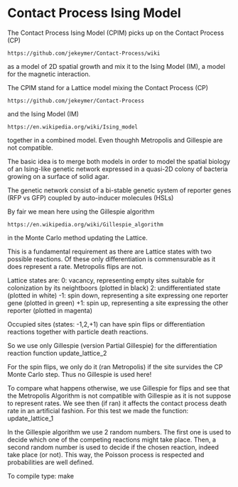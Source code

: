 
# Contact Process Ising Model
The Contact Process Ising Model (CPIM) picks up on the Contact Process (CP)

	https://github.com/jekeymer/Contact-Process/wiki 

as a model of 2D spatial growth and mix it to the Ising Model (IM), 
a model for the magnetic interaction.

The CPIM stand for a Lattice model mixing the Contact Process (CP)

	https://github.com/jekeymer/Contact-Process

and the Ising Model (IM)

	https://en.wikipedia.org/wiki/Ising_model

together in a combined model. Even thoughh Metropolis and Gillespie are not compatible.

The basic idea is to merge both models in order to model the spatial biology of an Ising-like 
genetic network expressed in a quasi-2D colony of bacteria
growing on a surface of solid agar. 

The genetic network consist of a bi-stable genetic system of 
reporter genes (RFP vs GFP) coupled by auto-inducer molecules (HSLs)

By fair we mean here using the Gillespie algorithm

	https://en.wikipedia.org/wiki/Gillespie_algorithm

in the Monte Carlo method updating the Lattice. 

This is a fundamental requirement as there are Lattice states with two possible reactions.
Of these only differentiation is commensurable as it does represent a rate. Metropolis flips are not.

Lattice states are: 
	0: vacancy, representing empty sites suitable for colonization by its neightboors (plotted in black) 
	2: undifferentiated state (plotted in white) 
	-1: spin down, representing a site expressing one reporter gene (plotted in green) 
	+1: spin up, representing a site expressing the other reporter (plotted in magenta)

Occupied sites (states: -1,2,+1) can have spin flips or differentiation reactions 
together with particle death reactions. 

So we use only Gillespie (version Partial Gillespie) for the differentiation reaction function 
	update_lattice_2

For the spin flips, we only do it (ran Metropolis) if the site survides the CP Monte Carlo step.
Thus no Gillespie is used here!

To compare what happens otherwise, we use Gillespie for flips and see that the Metropolis Algorithm is
not compatible with Gillespie as it is not suppose to represent rates. 
We see then (if ran) it affects the contact process death rate in an artificial fashion.
For this test we made the function:
	update_lattice_1

In the Gillespie algorithm we use 2 random numbers. 
The first one is used to decide which one of the competing reactions might take place. 
Then, a second random number is used to decide if the chosen reaction, indeed take place (or not). 
This way, the Poisson process is respected and probabilities are well defined.


To compile type:
	  make
